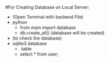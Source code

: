 #For Creating Database on Local Server:
  - (Open Terminal with backend File)
  - python
    - from main import database
    - db.create_all()
  (database will be created)
  - (to check the database)
  - sqlite3 database
    - .table
    - select * from user;
